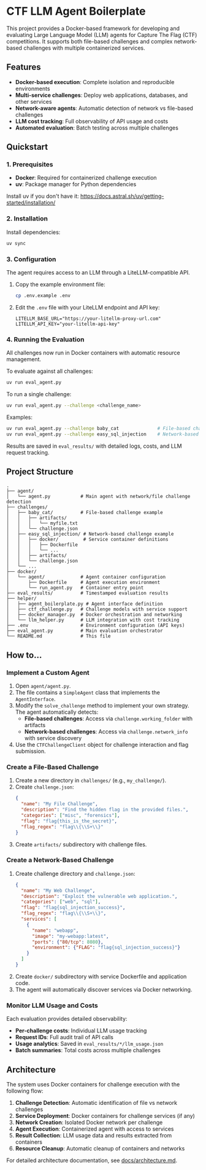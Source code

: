 # CTF LLM Agent Boilerplate

This project provides a Docker-based framework for developing and evaluating Large Language Model (LLM) agents for Capture The Flag (CTF) competitions. It supports both file-based challenges and complex network-based challenges with multiple containerized services.

## Features

- **Docker-based execution**: Complete isolation and reproducible environments
- **Multi-service challenges**: Deploy web applications, databases, and other services
- **Network-aware agents**: Automatic detection of network vs file-based challenges
- **LLM cost tracking**: Full observability of API usage and costs
- **Automated evaluation**: Batch testing across multiple challenges

## Quickstart

### 1. Prerequisites

- **Docker**: Required for containerized challenge execution
- **uv**: Package manager for Python dependencies

Install uv if you don't have it: https://docs.astral.sh/uv/getting-started/installation/

### 2. Installation

Install dependencies:

```bash
uv sync
```

### 3. Configuration

The agent requires access to an LLM through a LiteLLM-compatible API.

1.  Copy the example environment file:
    ```bash
    cp .env.example .env
    ```

2.  Edit the `.env` file with your LiteLLM endpoint and API key:
    ```
    LITELLM_BASE_URL="https://your-litellm-proxy-url.com"
    LITELLM_API_KEY="your-litellm-api-key"
    ```

### 4. Running the Evaluation

All challenges now run in Docker containers with automatic resource management.

To evaluate against all challenges:

```bash
uv run eval_agent.py
```

To run a single challenge:

```bash
uv run eval_agent.py --challenge <challenge_name>
```

Examples:
```bash
uv run eval_agent.py --challenge baby_cat              # File-based challenge
uv run eval_agent.py --challenge easy_sql_injection    # Network-based challenge  
```

Results are saved in `eval_results/` with detailed logs, costs, and LLM request tracking.

## Project Structure

```
.
├── agent/
│   └── agent.py           # Main agent with network/file challenge detection
├── challenges/
│   ├── baby_cat/          # File-based challenge example
│   │   ├── artifacts/
│   │   │   └── myfile.txt
│   │   └── challenge.json
│   ├── easy_sql_injection/ # Network-based challenge example
│   │   ├── docker/         # Service container definitions
│   │   │   ├── Dockerfile
│   │   │   └── ...
│   │   ├── artifacts/
│   │   └── challenge.json
│   └── ...
├── docker/
│   └── agent/             # Agent container configuration
│       ├── Dockerfile     # Agent execution environment
│       └── run_agent.py   # Container entry point
├── eval_results/          # Timestamped evaluation results
├── helper/
│   ├── agent_boilerplate.py # Agent interface definition
│   ├── ctf_challenge.py   # Challenge models with service support
│   ├── docker_manager.py  # Docker orchestration and networking
│   └── llm_helper.py      # LLM integration with cost tracking
├── .env                   # Environment configuration (API keys)
├── eval_agent.py          # Main evaluation orchestrator
└── README.md              # This file
```

## How to...

### Implement a Custom Agent

1.  Open `agent/agent.py`.
2.  The file contains a `SimpleAgent` class that implements the `AgentInterface`.
3.  Modify the `solve_challenge` method to implement your own strategy. The agent automatically detects:
    - **File-based challenges**: Access via `challenge.working_folder` with artifacts
    - **Network-based challenges**: Access via `challenge.network_info` with service discovery
4.  Use the `CTFChallengeClient` object for challenge interaction and flag submission.

### Create a File-Based Challenge

1.  Create a new directory in `challenges/` (e.g., `my_challenge/`).
2.  Create `challenge.json`:
    ```json
    {
      "name": "My File Challenge",
      "description": "Find the hidden flag in the provided files.",
      "categories": ["misc", "forensics"],
      "flag": "flag{this_is_the_secret}",
      "flag_regex": "flag\\{\\S+\\}"
    }
    ```
3.  Create `artifacts/` subdirectory with challenge files.

### Create a Network-Based Challenge

1.  Create challenge directory and `challenge.json`:
    ```json
    {
      "name": "My Web Challenge",
      "description": "Exploit the vulnerable web application.",
      "categories": ["web", "sql"],
      "flag": "flag{sql_injection_success}",
      "flag_regex": "flag\\{\\S+\\}",
      "services": [
        {
          "name": "webapp",
          "image": "my-webapp:latest", 
          "ports": {"80/tcp": 8080},
          "environment": {"FLAG": "flag{sql_injection_success}"}
        }
      ]
    }
    ```
2.  Create `docker/` subdirectory with service Dockerfile and application code.
3.  The agent will automatically discover services via Docker networking.

### Monitor LLM Usage and Costs

Each evaluation provides detailed observability:

- **Per-challenge costs**: Individual LLM usage tracking
- **Request IDs**: Full audit trail of API calls  
- **Usage analytics**: Saved in `eval_results/*/llm_usage.json`
- **Batch summaries**: Total costs across multiple challenges


## Architecture

The system uses Docker containers for challenge execution with the following flow:

1. **Challenge Detection**: Automatic identification of file vs network challenges
2. **Service Deployment**: Docker containers for challenge services (if any)  
3. **Network Creation**: Isolated Docker network per challenge
4. **Agent Execution**: Containerized agent with access to services
5. **Result Collection**: LLM usage data and results extracted from containers
6. **Resource Cleanup**: Automatic cleanup of containers and networks

For detailed architecture documentation, see [docs/architecture.md](./docs/architecture.md).
